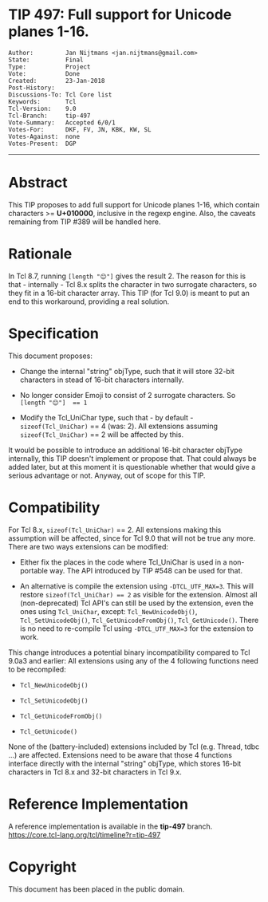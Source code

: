 # TIP 497: Full support for Unicode planes 1-16.
	Author:         Jan Nijtmans <jan.nijtmans@gmail.com>
	State:          Final
	Type:           Project
	Vote:           Done
	Created:        23-Jan-2018
	Post-History:
	Discussions-To: Tcl Core list
	Keywords:       Tcl
	Tcl-Version:    9.0
	Tcl-Branch:     tip-497
	Vote-Summary:	Accepted 6/0/1
	Votes-For:		DKF, FV, JN, KBK, KW, SL
	Votes-Against:	none
	Votes-Present:	DGP
-----

# Abstract

This TIP proposes to add full support for Unicode planes 1-16, which
contain characters >= **U\+010000**, inclusive in the regexp
engine. Also, the caveats remaining from TIP #389 will be handled here.

# Rationale

In Tcl 8.7, running `[length "😊"]` gives the result 2. The reason for
this is that - internally - Tcl 8.x splits the character in two
surrogate characters, so they fit in a 16-bit character array.
This TIP (for Tcl 9.0) is meant to put an end to this workaround,
providing a real solution.

# Specification

This document proposes:

 * Change the internal "string" objType, such that it will store 32-bit
   characters in stead of 16-bit characters internally.

 * No longer consider Emoji to consist of 2 surrogate characters. So
   `[length "😊"]  == 1`

 * Modify the Tcl_UniChar type, such that - by default -
   `sizeof(Tcl_UniChar)` == 4 (was: 2).  All extensions assuming
   `sizeof(Tcl_UniChar)` == 2 will be affected by this.

It would be possible to introduce an additional 16-bit character objType
internally, this TIP doesn't implement or propose that. That could always
be added later, but at this moment it is questionable whether that would
give a serious advantage or not. Anyway, out of scope for this TIP.

# Compatibility

For Tcl 8.x, `sizeof(Tcl_UniChar)` == 2. All extensions making this
assumption will be affected, since for Tcl 9.0 that will not be true
any more. There are two ways extensions can be modified:

 * Either fix the places in the code where Tcl_UniChar is used in
   a non-portable way. The API introduced by TIP #548 can be used for that.

 * An alternative is compile the extension using `-DTCL_UTF_MAX=3`. This
   will restore `sizeof(Tcl_UniChar) == 2` as visible for the extension.
   Almost all (non-deprecated) Tcl API's can still be used by the extension,
   even the ones using `Tcl_UniChar`, except: `Tcl_NewUnicodeObj()`,
   `Tcl_SetUnicodeObj()`, `Tcl_GetUnicodeFromObj()`, `Tcl_GetUnicode()`.
   There is no need to re-compile Tcl using `-DTCL_UTF_MAX=3` for the
   extension to work.

This change introduces a potential binary incompatibility compared to Tcl 9.0a3
and earlier: All extensions using any of the 4 following functions need to be recompiled:

  * `Tcl_NewUnicodeObj()`

  * `Tcl_SetUnicodeObj()`

  * `Tcl_GetUnicodeFromObj()`

  * `Tcl_GetUnicode()`

None of the (battery-included) extensions included by Tcl (e.g. Thread, tdbc ...)
are affected. Extensions need to be aware that those 4 functions interface
directly with the internal "string" objType, which stores 16-bit characters
in Tcl 8.x and 32-bit characters in Tcl 9.x.

# Reference Implementation

A reference implementation is available in  the **tip-497** branch.
<https://core.tcl-lang.org/tcl/timeline?r=tip-497>

# Copyright

This document has been placed in the public domain.
